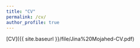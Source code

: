 ```yaml
---
title: "CV"
permalink: /cv/
author_profile: true
---
```

[CV]({{ site.baseurl }}/file/Jina%20Mojahed-CV.pdf)

